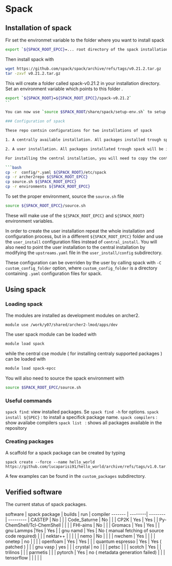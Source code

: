 # Spack



## Installation of spack

Fir set the environmet variable to the folder where you want to install spack

```bash
export `${SPACK_ROOT_EPCC}=... root directory of the spack installation ...`
```

Then install spack with

```bash
wget https://github.com/spack/spack/archive/refs/tags/v0.21.2.tar.gz
tar -zxvf v0.21.2.tar.gz
```

This will create a folder called spack-v0.21.2 in your installation directory. Set an environment variable which points to this folder .

```bash
export `${SPACK_ROOT}=${SPACK_ROOT_EPCC}/spack-v0.21.2`
``

You can now use `source $SPACK_ROOT/share/spack/setup-env.sh` to setup the spack environment. 

### Configuration of spack

These repo contsin configurations for two installations of spack

1. A centrally available installation. All packages installed trough spack with this config will be saved in a centralled saved directory on `y07` . This installation is meant to be used by cse only to provide centrally installed packages to other users. The installation can be loaded using `module load spack-epcc`. The configuration files are present in the `central_install` subdirectory.

2. A user installation. All packages installated trough spack will be installed in a local directory for the user. By default this will be in `/work/<project>/<project>/<user>/.spack` . This installation points to the central installation and all packes installed in the central installation are available as well. The configuration files are present in the `user_install` subdirectory.

For installing the central installation, you will need to copy the contents of the files to `${SPACK_ROOT_EPCC}` and the content of `config` subdirectory to `${SPACK_ROOT}/etc/spack`.

```bash
cp -r  config/*.yaml ${SPACK_ROOT}/etc/spack
cp -r archer2repo ${SPACK_ROOT_EPCC}
cp source.sh ${SPACK_ROOT_EPCC}
cp -r environments ${SPACK_ROOT_EPCC}
```

To set the proper environment, source the `source.sh` file

```bash
source ${SPACK_ROOT_EPCC}/source.sh
```

These will make use of the `${SPACK_ROOT_EPCC}` and `${SPACK_ROOT}` environment variables.

In order to create the user installation repeat the whole installation and configuration process, but in a different `${SPACK_ROOT_EPCC}` folder and use the `user_install` configuration files instead of `central_install`.
You will also need to point the user installation to the central installation by modifying the `upstreams.yaml` file in the `user_install/config` subdirectory.



These configuration can be overriden by the user by calling spack with `-C custom_config_folder` option, where `custom_config_folder` is a directory containing `.yaml` configuration files for spack.

## Using spack
### Loading spack
The modules are installed as development modules on archer2.
```bash
module use /work/y07/shared/archer2-lmod/apps/dev
```

The user spack module can be loaded with 

```bash
module load spack
```
while the central cse module ( for installing centraly supported packages ) can be loaded with 

```bash
module load spack-epcc
```
You will also need to source the spack environment with 

```bash
source $SPACK_ROOT_EPCC/source.sh
```

### Useful commands

`spack find`:  view installed packages. Se `spack find -h` for options.
`spack install ${SPEC}` : to install a specifick package name.
`spack compilers` : show availabe compilers
`spack list ` : shows all packages available in the repository

### Creating packages

A scaffold for a spack package can be created by typing
```
spack create --force --name hello_world https://github.com/lucaparisi91/hello_world/archive/refs/tags/v1.0.tar.gz
```
A few examples can be found in the `custom_packages` subdirectory.


## Verified software
The current status of spack packages.

software | spack package | builds | run  | compiler
------- | --------| -------- | --------- |
CASTEP | No  | | |
Code_Saturne | No | | |
CP2K | Yes | Yes | |
Py-ChemShell/Tcl-ChemShell | | | |
FHI-aims | No | | |
Gromacs | Yes | Yes | | gnu
Lammps |Yes | Yes | | gnu
namd | Yes | No ( manual fetching of source code required) | | | 
nektar++ | | | | |
nemo | No | | | | 
nwchem | Yes | | | |
onetep | no  | | | |
openfoam | Yes | Yes | | |
quantum espresso | Yes | Yes ( patched ) | | | gnu
vasp | yes | | |
crystal | no  | | |
petsc | | |
scotch | Yes | |
trilinos | | |
parmetis | | |
pytorch | Yes | no ( metadata generation failed) | | |
tensorflow | | | | |
